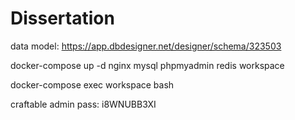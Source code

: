 # Dissertation

data model: https://app.dbdesigner.net/designer/schema/323503

docker-compose up -d nginx mysql phpmyadmin redis workspace 

docker-compose exec workspace bash

craftable admin pass: i8WNUBB3XI